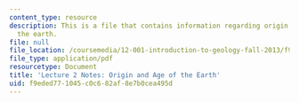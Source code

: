```yaml
---
content_type: resource
description: This is a file that contains information regarding origin and age of
  the earth.
file: null
file_location: /coursemedia/12-001-introduction-to-geology-fall-2013/f9eded771045c0c682af8e7b0cea495d_MIT12_001F13_Lec2Notes.pdf
file_type: application/pdf
resourcetype: Document
title: 'Lecture 2 Notes: Origin and Age of the Earth'
uid: f9eded77-1045-c0c6-82af-8e7b0cea495d
---
```

